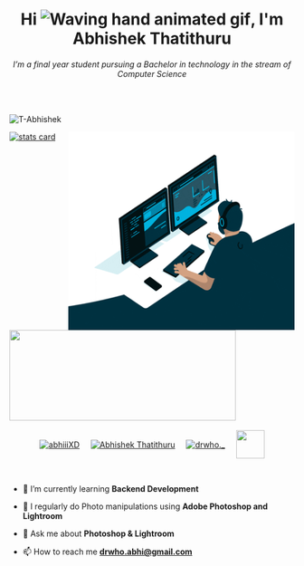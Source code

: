<h1 align="center">Hi <img src="https://c.tenor.com/nebZyl8oN7IAAAAi/wave-hello.gif" 
         alt="Waving hand animated gif"
         height="40"
         width="40" />, I'm Abhishek Thatithuru</h1>
 
<h6 align="center">
I’m a final year student pursuing a Bachelor in technology in the stream of Computer Science
</h6> <br>
<p align="left"> <img src="https://komarev.com/ghpvc/?username=T-Abhishek&label=Profile%20views&color=0e75b6&style=flat" alt="T-Abhishek" /> </p>
<p>
<a align= "center" href="https://github.com/T-Abhishek">
<img alt= "stats card" height="160px" width="400px" src="https://github-readme-streak-stats.herokuapp.com/?user=T-Abhishek&theme=radical">
<img align="right" height="350px" width="400px" src="https://raw.githubusercontent.com/T-Abhishek/T-Abhishek/main/giphy%20(1).gif" /> </a>
</p>
<img height="160px" width="400px" src="https://github-readme-stats.vercel.app/api?username=T-Abhishek&count_private=true&theme=radical&show_icons=true" />
<br>
<p align="center">
<a href="https://twitter.com/abhiiiXD" target="blank"><img align="center" src="https://img.icons8.com/color-glass/48/000000/twitter.png" alt="abhiiiXD" height="50" width="50" /></a> &nbsp;&nbsp;&nbsp;
<a href="https://www.linkedin.com/in/abhishek-thatithuru-2700b6211/" target="blank"><img align="center" src="https://img.icons8.com/color-glass/48/000000/linkedin.png" alt="Abhishek Thatithuru" height="50" width="50" /></a>&nbsp;&nbsp;&nbsp;&nbsp;
<a href="https://instagram.com/drwho._" target="blank"><img align="center" src="https://img.icons8.com/color-glass/48/000000/instagram-new.png" alt="drwho._" height="50" width="50" /></a>&nbsp;&nbsp;&nbsp;&nbsp;
<a href="https://www.facebook.com/abhi.drwho" target="blank"><img align="center" src="https://img.icons8.com/color-glass/48/000000/facebook-new.png" height="50" width="50" /></a>  
</p>
<br>

- 🌱 I’m currently learning **Backend Development**

- 📝 I regularly do Photo manipulations using **Adobe Photoshop and Lightroom**

- 💬 Ask me about **Photoshop & Lightroom**

- 📫 How to reach me **drwho.abhi@gmail.com**
<br>
